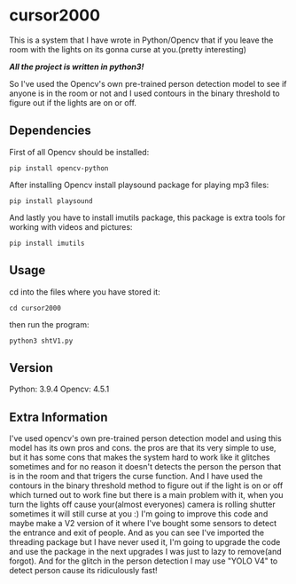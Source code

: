 # cursor2000
This is a system that I have wrote in Python/Opencv that if you leave the room with the lights on its gonna curse at you.(pretty interesting)

***All the project is written in python3!***

So I've used the Opencv's own pre-trained person detection model to see if anyone is in the room or not and I used contours in the binary threshold to figure out if the lights are on or off.

## Dependencies

First of all Opencv should be installed: 
```
pip install opencv-python
```
After installing Opencv install playsound package for playing mp3 files: 
```
pip install playsound
```
And lastly you have to install imutils package, this package is extra tools for working with videos and pictures: 
```
pip install imutils
```
## Usage

cd into the files where you have stored it: 
```
cd cursor2000
```
then run the program: 
```
python3 shtV1.py
```
## Version
Python: 3.9.4
Opencv: 4.5.1
## Extra Information

I've used opencv's own pre-trained person detection model and using this model has its own pros and cons.
the pros are that its very simple to use, but it has some cons that makes the system hard to work like it glitches sometimes and for no reason it doesn't detects the person the person that is in the room and that trigers the curse function.
And I have used the contours in the binary threshold method to figure out if the light is on or off which turned out to work fine but there is a main problem with it, when you turn the lights off cause your(almost everyones) camera is rolling shutter sometimes it will still curse at you :)
I'm going to improve this code and maybe make a V2 version of it where I've bought some sensors to detect the entrance and exit of people.
And as you can see I've imported the threading package but I have never used it, I'm going to upgrade the code and use the package in the next upgrades I was just to lazy to remove(and forgot). And for the glitch in the person detection I may use "YOLO V4" to detect person cause its ridiculously fast!
